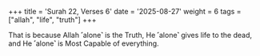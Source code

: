 +++
title = 'Surah 22, Verses 6'
date = '2025-08-27'
weight = 6
tags = ["allah", "life", "truth"]
+++

That is because Allah ˹alone˺ is the Truth, He ˹alone˺ gives life to the dead, and He ˹alone˺ is Most Capable of everything.